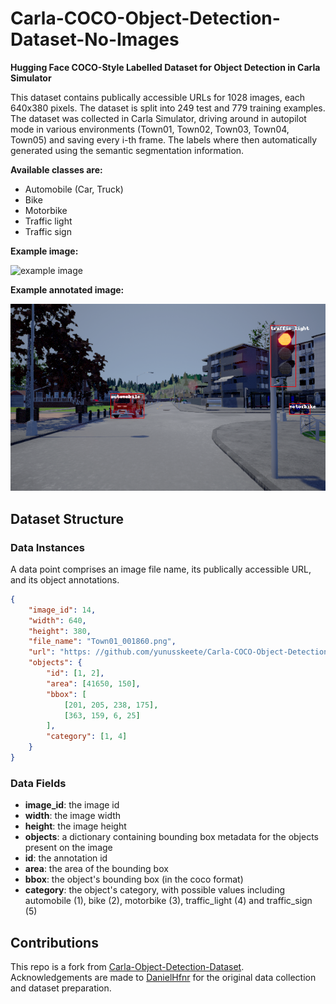 # Carla-COCO-Object-Detection-Dataset-No-Images

**Hugging Face COCO-Style Labelled Dataset for Object Detection in Carla Simulator**

This dataset contains publically accessible URLs for 1028 images, each 640x380 pixels.
The dataset is split into 249 test and 779 training examples.
The dataset was collected in Carla Simulator, driving around in autopilot mode in various environments (Town01, Town02, Town03, Town04, Town05) and saving every i-th frame.
The labels where then automatically generated using the semantic segmentation information.

**Available classes are:**

* Automobile (Car, Truck)
* Bike
* Motorbike
* Traffic light
* Traffic sign

**Example image:**

![example image](https://github.com/yunusskeete/Carla-COCO-Object-Detection-Dataset/raw/master/images/train/Town01_011940.png)

**Example annotated image:**

![example image with annotations](https://github.com/yunusskeete/Carla-COCO-Object-Detection-Dataset/raw/master/Town01_011940_annotated.png)

## Dataset Structure
### Data Instances
A data point comprises an image file name, its publically accessible URL, and its object annotations.
```json
{
    "image_id": 14,
    "width": 640,
    "height": 380,
    "file_name": "Town01_001860.png",
    "url": "https: //github.com/yunusskeete/Carla-COCO-Object-Detection-Dataset/blob/master/images/train/Town01_001860.png",
    "objects": {
        "id": [1, 2],
        "area": [41650, 150],
        "bbox": [
            [201, 205, 238, 175],
            [363, 159, 6, 25]
        ],
        "category": [1, 4]
    }
}
```

### Data Fields
* **image_id**: the image id
* **width**: the image width
* **height**: the image height
* **objects**: a dictionary containing bounding box metadata for the objects present on the image
* **id**: the annotation id
* **area**: the area of the bounding box
* **bbox**: the object's bounding box (in the coco format)
* **category**: the object's category, with possible values including automobile (1), bike (2), motorbike (3), traffic_light (4) and traffic_sign (5)

## Contributions
This repo is a fork from [Carla-Object-Detection-Dataset](https://github.com/DanielHfnr/Carla-Object-Detection-Dataset).
Acknowledgements are made to [DanielHfnr](https://github.com/DanielHfnr) for the original data collection and dataset preparation.